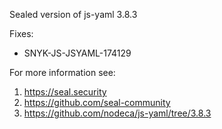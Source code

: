 Sealed version of js-yaml 3.8.3

Fixes:
- SNYK-JS-JSYAML-174129

For more information see:
  1. https://seal.security
  2. https://github.com/seal-community
  3. https://github.com/nodeca/js-yaml/tree/3.8.3

